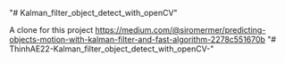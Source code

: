 "# Kalman_filter_object_detect_with_openCV" 

A clone for this project
https://medium.com/@siromermer/predicting-objects-motion-with-kalman-filter-and-fast-algorithm-2278c551670b
"# ThinhAE22-Kalman_filter_object_detect_with_openCV-" 
